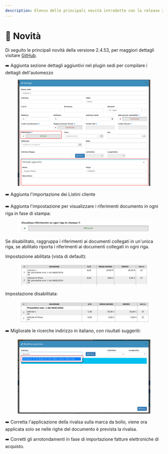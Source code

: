 ```yaml
---
description: Elenco delle principali novità introdotte con la release 2.4.53.
---
```


# 📣 Novità

Di seguito le principali novità della versione 2.4.53, per maggiori dettagli visitare [GitHub](https://github.com/devcode-it/openstamanager).

➡️ Aggiunta sezione dettagli aggiuntivi nel plugin sedi per compilare i dettagli dell'automezzo

<figure><img src=".gitbook/assets/immagine.png" alt=""><figcaption></figcaption></figure>

➡️ Aggiunta l'importazione dei Listini cliente

➡️ Aggiunta l'impostazione per visualizzare i riferimenti documento in ogni riga in fase di stampa:

<figure><img src=".gitbook/assets/immagine (3).png" alt=""><figcaption></figcaption></figure>

Se disabilitato, raggruppa i riferimenti ai documenti collegati in un'unica riga, se abilitato riporta i riferimenti ai documenti collegati in ogni riga.

Impostazione abilitata (vista di default):

<figure><img src=".gitbook/assets/immagine (2).png" alt=""><figcaption></figcaption></figure>

Impostazione disabilitata:

<figure><img src=".gitbook/assets/immagine (4).png" alt=""><figcaption></figcaption></figure>

➡️  Migliorate le ricerche indirizzo in italiano, con risultati suggeriti:

<figure><img src=".gitbook/assets/immagine (5).png" alt=""><figcaption></figcaption></figure>

➡️ Corretta l'applicazione della rivalsa sulla marca da bollo, viene ora applicata solo se nelle righe del documento è prevista la rivalsa.

➡️  Corretti gli arrotondamenti in fase di importazione fatture elettroniche di acquisto.&#x20;
